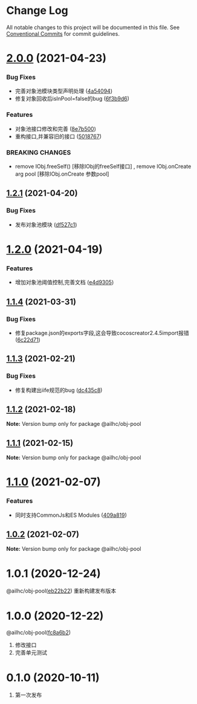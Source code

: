 # Change Log

All notable changes to this project will be documented in this file.
See [Conventional Commits](https://conventionalcommits.org) for commit guidelines.

# [2.0.0](https://github.com/AILHC/EasyGameFrameworkOpen/compare/@ailhc/obj-pool@1.2.1...@ailhc/obj-pool@2.0.0) (2021-04-23)


### Bug Fixes

* 完善对象池模块类型声明处理 ([4a54094](https://github.com/AILHC/EasyGameFrameworkOpen/commit/4a540941c4e9f98157eefa32017f5fe97d2fcfd9))
* 修复对象回收后isInPool=false的bug ([6f3b9d6](https://github.com/AILHC/EasyGameFrameworkOpen/commit/6f3b9d6744de7f6f213af70010bece5fa2ec5756))


### Features

* 对象池接口修改和完善 ([8e7b500](https://github.com/AILHC/EasyGameFrameworkOpen/commit/8e7b500d2e4ac9cfe7cd75583a10e62ead45d10f))
* 重构接口,并兼容旧的接口 ([5018767](https://github.com/AILHC/EasyGameFrameworkOpen/commit/5018767196b49295648a935a909ad547be1cd3d9))


### BREAKING CHANGES

* remove IObj.freeSelf() [移除IObj的freeSelf接口] , remove IObj.onCreate arg pool [移除IObj.onCreate 参数pool]





## [1.2.1](https://github.com/AILHC/EasyGameFrameworkOpen/compare/@ailhc/obj-pool@1.2.0...@ailhc/obj-pool@1.2.1) (2021-04-20)


### Bug Fixes

* 发布对象池模块 ([df527c1](https://github.com/AILHC/EasyGameFrameworkOpen/commit/df527c1f4a37ac22bb889367511534b626e926f8))





# [1.2.0](https://github.com/AILHC/EasyGameFrameworkOpen/compare/@ailhc/obj-pool@1.1.4...@ailhc/obj-pool@1.2.0) (2021-04-19)


### Features

* 增加对象池阈值控制,完善文档 ([e4d9305](https://github.com/AILHC/EasyGameFrameworkOpen/commit/e4d9305e09607a3d0877802031f2036452c543f4))





## [1.1.4](https://github.com/AILHC/EasyGameFrameworkOpen/compare/@ailhc/obj-pool@1.1.3...@ailhc/obj-pool@1.1.4) (2021-03-31)


### Bug Fixes

* 修复package.json的exports字段,这会导致cocoscreator2.4.5import报错 ([6c22d71](https://github.com/AILHC/EasyGameFrameworkOpen/commit/6c22d71f6f32ec566b95e7b299ec91e732e99585))





## [1.1.3](https://github.com/AILHC/EasyGameFrameworkOpen/compare/@ailhc/obj-pool@1.1.2...@ailhc/obj-pool@1.1.3) (2021-02-21)


### Bug Fixes

* 修复构建出iife规范的bug ([dc435c8](https://github.com/AILHC/EasyGameFrameworkOpen/commit/dc435c8ed264447b8a80263e7d157b1576c414b3))





## [1.1.2](https://github.com/AILHC/EasyGameFrameworkOpen/compare/@ailhc/obj-pool@1.1.1...@ailhc/obj-pool@1.1.2) (2021-02-18)

**Note:** Version bump only for package @ailhc/obj-pool





## [1.1.1](https://github.com/AILHC/EasyGameFrameworkOpen/compare/@ailhc/obj-pool@1.1.0...@ailhc/obj-pool@1.1.1) (2021-02-15)

**Note:** Version bump only for package @ailhc/obj-pool





# [1.1.0](https://github.com/AILHC/EasyGameFrameworkOpen/compare/@ailhc/obj-pool@1.0.2...@ailhc/obj-pool@1.1.0) (2021-02-07)


### Features

* 同时支持CommonJs和ES Modules ([409a819](https://github.com/AILHC/EasyGameFrameworkOpen/commit/409a819cfca6808a4070abcbc8acc80a2caf1c84))





## [1.0.2](https://github.com/AILHC/EasyGameFrameworkOpen/compare/@ailhc/obj-pool@1.0.1...@ailhc/obj-pool@1.0.2) (2021-02-07)

**Note:** Version bump only for package @ailhc/obj-pool






# 1.0.1 (2020-12-24)
@ailhc/obj-pool([eb22b22](https://github.com/AILHC/EasyGameFrameworkOpen/commit/eb22b225792289c03f955b21d47e87e3eb0a1a9b))
重新构建发布版本
# 1.0.0 (2020-12-22)
@ailhc/obj-pool([fc8a6b2](https://github.com/AILHC/EasyGameFrameworkOpen/commit/fc8a6b2a917125dabe2022961532aed4d5546ac1))
1. 修改接口
2. 完善单元测试

# 0.1.0 (2020-10-11)
1. 第一次发布
